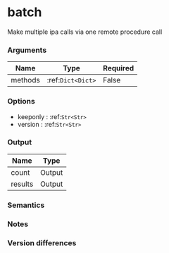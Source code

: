 [//]: # (THE CONTENT BELOW IS GENERATED. DO NOT EDIT.)
# batch
Make multiple ipa calls via one remote procedure call

### Arguments
|Name|Type|Required
|-|-|-
|methods|:ref:`Dict<Dict>`|False

### Options
* keeponly : :ref:`Str<Str>`
* version : :ref:`Str<Str>`

### Output
|Name|Type
|-|-
|count|Output
|results|Output

[//]: # (ADD YOUR NOTES BELOW. THESE WILL BE PICKED EVERY TIME THE DOCS ARE REGENERATED. //end)
### Semantics

### Notes

### Version differences